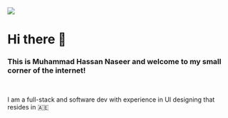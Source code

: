 
<!--
# Hi there 👋 This is Muhammad Hassan Naseer and welcome to my small corner of the internet! 

I am a recent graduate residing
-->

<body>
  
  <img src="https://i.pinimg.com/originals/e8/46/14/e84614ae6f0b610fd3ce787b92963415.gif" >
  <h1>Hi there 👋 </h1>
  <h3>This is Muhammad Hassan Naseer and welcome to my small corner of the internet! </h3>
  <br/>
  <p>
  I am a full-stack and software dev with experience in UI designing that resides in 🇦🇪
  </p>


</body>
<!--
**Loner291999/Loner291999** is a ✨ _special_ ✨ repository because its `README.md` (this file) appears on your GitHub profile.

Here are some ideas to get you started:

- 🔭 I’m currently working on ...
- 🌱 I’m currently learning ...
- 👯 I’m looking to collaborate on ...
- 🤔 I’m looking for help with ...
- 💬 Ask me about ...
- 📫 How to reach me: ...
- 😄 Pronouns: ...
- ⚡ Fun fact: ...
-->
